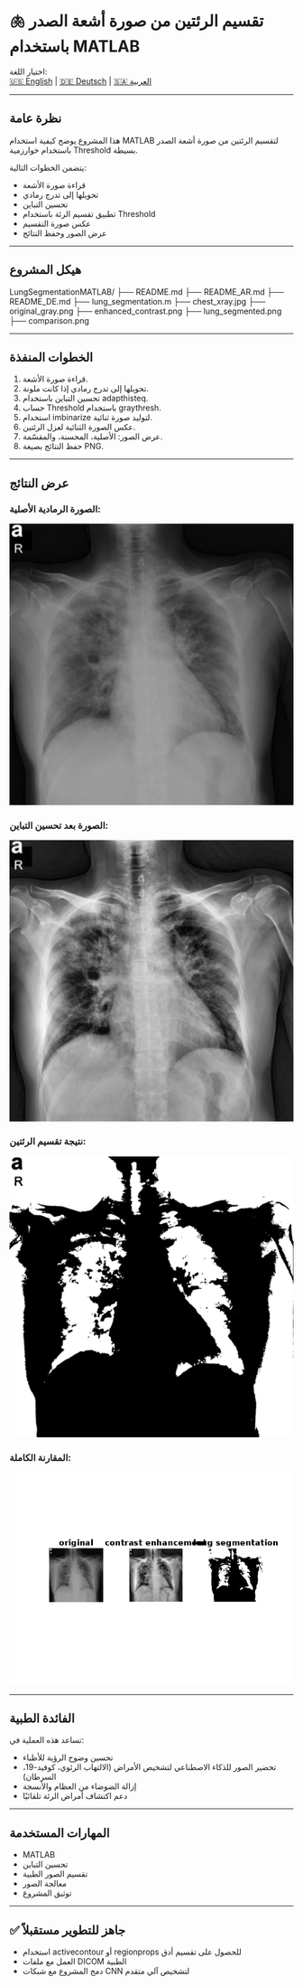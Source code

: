 # 🫁 تقسيم الرئتين من صورة أشعة الصدر باستخدام MATLAB

 اختيار اللغة:  
[🇺🇸 English](README.md) | [🇩🇪 Deutsch](README_DE.md) | [🇸🇦 العربية](README_AR.md)

---

##  نظرة عامة

هذا المشروع يوضح كيفية استخدام MATLAB لتقسيم الرئتين من صورة أشعة الصدر باستخدام خوارزمية Threshold بسيطة.

يتضمن الخطوات التالية:
- قراءة صورة الأشعة
- تحويلها إلى تدرج رمادي
- تحسين التباين
- تطبيق تقسيم الرئة باستخدام Threshold
- عكس صورة التقسيم
- عرض الصور وحفظ النتائج

---

##  هيكل المشروع


LungSegmentationMATLAB/
├── README.md
├── README_AR.md
├── README_DE.md
├── lung_segmentation.m
├── chest_xray.jpg
├── original_gray.png
├── enhanced_contrast.png
├── lung_segmented.png
├── comparison.png


---

##  الخطوات المنفذة

1. قراءة صورة الأشعة.
2. تحويلها إلى تدرج رمادي إذا كانت ملونة.
3. تحسين التباين باستخدام adapthisteq.
4. حساب Threshold باستخدام graythresh.
5. استخدام imbinarize لتوليد صورة ثنائية.
6. عكس الصورة الثنائية لعزل الرئتين.
7. عرض الصور: الأصلية، المحسنة، والمقسّمة.
8. حفظ النتائج بصيغة PNG.

---

##  عرض النتائج

### الصورة الرمادية الأصلية:
![original](original_gray.png)

### الصورة بعد تحسين التباين:
![contrast](enhanced_contrast.png)

### نتيجة تقسيم الرئتين:
![segmented](lung_segmented.png)

### المقارنة الكاملة:
![comparison](comparison.png)

---

##  الفائدة الطبية

تساعد هذه العملية في:
- تحسين وضوح الرؤية للأطباء
- تحضير الصور للذكاء الاصطناعي لتشخيص الأمراض (الالتهاب الرئوي، كوفيد-19، السرطان)
- إزالة الضوضاء من العظام والأنسجة
- دعم اكتشاف أمراض الرئة تلقائيًا

---

##  المهارات المستخدمة

- MATLAB
- تحسين التباين
- تقسيم الصور الطبية
- معالجة الصور
- توثيق المشروع

---

## ✅ جاهز للتطوير مستقبلاً

- استخدام activecontour أو regionprops للحصول على تقسيم أدق
- العمل مع ملفات DICOM الطبية
- دمج المشروع مع شبكات CNN لتشخيص آلي متقدم

